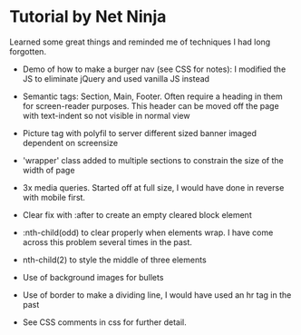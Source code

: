 # Tutorial by Net Ninja

Learned some great things and reminded me of techniques I had long forgotten.

- Demo of how to make a burger nav (see CSS for notes): I modified the JS to eliminate jQuery and used vanilla JS instead
- Semantic tags: Section, Main, Footer. Often require a heading in them for screen-reader purposes. This header can be moved off the page with text-indent so not visible in normal view
- Picture tag with polyfil to server different sized banner imaged dependent on screensize
- 'wrapper' class added to multiple sections to constrain the size of the width of page
- 3x media queries. Started off at full size, I would have done in reverse with mobile first. 
- Clear fix with :after to create an empty cleared block element
- :nth-child(odd) to clear properly when elements wrap. I have come across this problem several times in the past.
- nth-child(2) to style the middle of three elements
- Use of background images for bullets
- Use of border to make a dividing line, I would have used an hr tag in the past

- See CSS comments in css for further detail.
